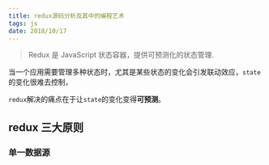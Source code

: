 ```yaml
---
title: redux源码分析及其中的编程艺术
tags: js
date: 2018/10/17
---
```


> Redux 是 JavaScript 状态容器，提供可预测化的状态管理.

当一个应用需要管理多种状态时，尤其是某些状态的变化会引发联动效应，`state`的变化很难去控制，

`redux`解决的痛点在于让`state`的变化变得**可预测**。

## redux 三大原则

### 单一数据源





## 



## 



